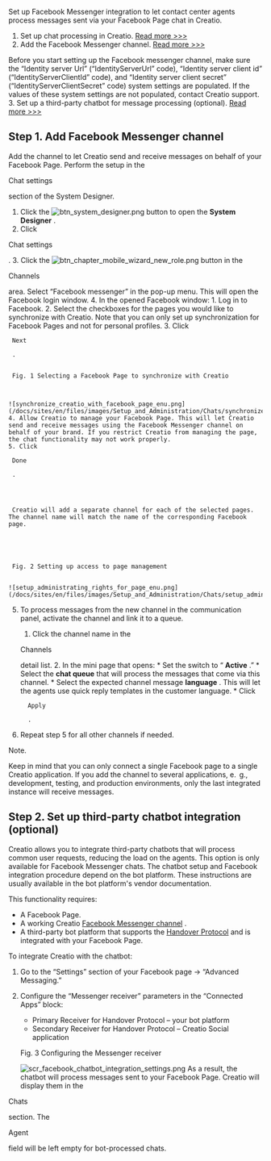


 Set up Facebook Messenger integration to let contact center agents process messages sent via your Facebook Page chat in Creatio.
 


1. Set up chat processing in Creatio.
 [Read more >>>](/docs/7-18/user/setup_and_administration/base_integrations/set_up_chats/overview/set_up_chat_processing)
2. Add the Facebook Messenger channel.
 [Read more >>>](/docs/7-17/user/setup_and_administration/base_integrations/set_up_chats/set_up_facebook_messenger/set_up_facebook_messenger_integration#title-2023-3) 

 Before you start setting up the Facebook messenger channel, make sure the “Identity server Url” (“IdentityServerUrl” code), “Identity server client id” (“IdentityServerClientId” code), and “Identity server client secret” (“IdentityServerClientSecret” code) system settings are populated. If the values of these system settings are not populated, contact Creatio support.
3. Set up a third-party chatbot for message processing (optional).
 [Read more >>>](/docs/7-17/user/setup_and_administration/base_integrations/set_up_chats/set_up_facebook_messenger/set_up_facebook_messenger_integration#title-2023-14)



 Step 1. Add Facebook Messenger channel
----------------------------------------



 Add the channel to let Creatio send and receive messages on behalf of your Facebook Page. Perform the setup in the
 
 Chat settings
 
 section of the System Designer.
 


1. Click the
 ![btn_system_designer.png](/docs/sites/en/files/images/Setup_and_Administration/Chats/btn_system_designer.png)
 button to open the
 **System Designer** 
 .
2. Click
 
 Chat settings
 
 .
3. Click the
 ![btn_chapter_mobile_wizard_new_role.png](/docs/sites/en/files/images/Setup_and_Administration/Chats/btn_chapter_mobile_wizard_new_role.png)
 button in the
 
 Channels
 
 area. Select “Facebook messenger” in the pop-up menu. This will open the Facebook login window.
4. In the opened Facebook window:
	1. Log in to Facebook.
	2. Select the checkboxes for the pages you would like to synchronize with Creatio. Note that you can only set up synchronization for Facebook Pages and not for personal profiles.
	3. Click
	 
	 Next
	 
	 .
	 
	
	 Fig. 1 Selecting a Facebook Page to synchronize with Creatio
	 
	
	
	![synchronize_creatio_with_facebook_page_enu.png](/docs/sites/en/files/images/Setup_and_Administration/Chats/synchronize_creatio_with_facebook_page_enu.png)
	4. Allow Creatio to manage your Facebook Page. This will let Creatio send and receive messages using the Facebook Messenger channel on behalf of your brand. If you restrict Creatio from managing the page, the chat functionality may not work properly.
	5. Click
	 
	 Done
	 
	 .
	 
	
	
	
	 Creatio will add a separate channel for each of the selected pages. The channel name will match the name of the corresponding Facebook page.
	 
	
	
	
	
	 Fig. 2 Setting up access to page management
	 
	
	![setup_administrating_rights_for_page_enu.png](/docs/sites/en/files/images/Setup_and_Administration/Chats/setup_administrating_rights_for_page_enu.png)
5. To process messages from the new channel in the communication panel, activate the channel and link it to a queue.
	1. Click the channel name in the
	 
	 Channels
	 
	 detail list.
	2. In the mini page that opens:
		* Set the switch to “
		 **Active** 
		 .”
		* Select the
		 **chat queue** 
		 that will process the messages that come via this channel.
		* Select the expected channel message
		 **language** 
		 . This will let the agents use quick reply templates in the customer language.
		* Click
		 
		 Apply
		 
		 .
6. Repeat step 5 for all other channels if needed.





 Note.
 
 Keep in mind that you can only connect a single Facebook page to a single Creatio application. If you add the channel to several applications, e.  g., development, testing, and production environments, only the last integrated instance will receive messages.
 




 Step 2. Set up third-party chatbot integration (optional)
-----------------------------------------------------------



 Creatio allows you to integrate third-party chatbots that will process common user requests, reducing the load on the agents. This option is only available for Facebook Messenger chats. The chatbot setup and Facebook integration procedure depend on the bot platform. These instructions are usually available in the bot platform's vendor documentation.
 



 This functionality requires:
 


* A Facebook Page.
* A working Creatio
 [Facebook Messenger channel](/docs/7-17/user/setup_and_administration/base_integrations/set_up_chats/set_up_facebook_messenger/set_up_facebook_messenger_integration#title-2023-3) 
 .
* A third-party bot platform that supports the
 [Handover Protocol](https://developers.facebook.com/docs/messenger-platform/handover-protocol/) 
 and is integrated with your Facebook Page.



 To integrate Creatio with the chatbot:
 


1. Go to the “Settings” section of your Facebook page → “Advanced Messaging.”
2. Configure the “Messenger receiver” parameters in the “Connected Apps” block:
	* Primary Receiver for Handover Protocol – your bot platform
	* Secondary Receiver for Handover Protocol – Creatio Social application
	 
	
	 Fig. 3 Configuring the Messenger receiver
	 
	
	![scr_facebook_chatbot_integration_settings.png](/docs/sites/en/files/images/Setup_and_Administration/Chats/scr_facebook_chatbot_integration_settings.png)
 As a result, the chatbot will process messages sent to your Facebook Page. Creatio will display them in the
 
 Chats
 
 section. The
 
 Agent
 
 field will be left empty for bot-processed chats.




